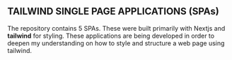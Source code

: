 ## TAILWIND SINGLE PAGE APPLICATIONS (SPAs)

The repository contains 5 SPAs. These were built primarily with Nextjs and **tailwind** for styling. These applications are being developed in order to deepen my understanding on how to style and structure a web page using tailwind.
